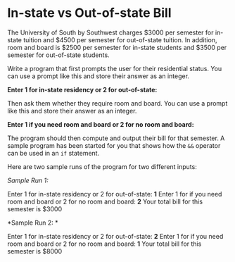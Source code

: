 # In-state vs Out-of-state Bill

The University of South by Southwest charges $3000 per semester for in-state tuition and $4500 per semester for out-of-state tuition. In addition, room and board is $2500 per semester for in-state students and $3500 per semester for out-of-state students. 

Write a program that first prompts the user for their residential status. You can use a prompt like this and store their answer as an integer.

**Enter 1 for in-state residency or 2 for out-of-state:**

Then ask them whether they require room and board. You can use a prompt like this and store their answer as an integer.

**Enter 1 if you need room and board or 2 for no room and board:**

The program should then compute and output their bill for that semester. A sample program has been started for you that shows how the `&&` operator can be used in an `if` statement. 

Here are two sample runs of the program for two different inputs:

*Sample Run 1:*

Enter 1 for in-state residency or 2 for out-of-state: **1**
Enter 1 for if you need room and board or 2 for no room and board: **2**
Your total bill for this semester is $3000

*Sample Run 2: *

Enter 1 for in-state residency or 2 for out-of-state: **2**
Enter 1 for if you need room and board or 2 for no room and board: **1**
Your total bill for this semester is $8000
